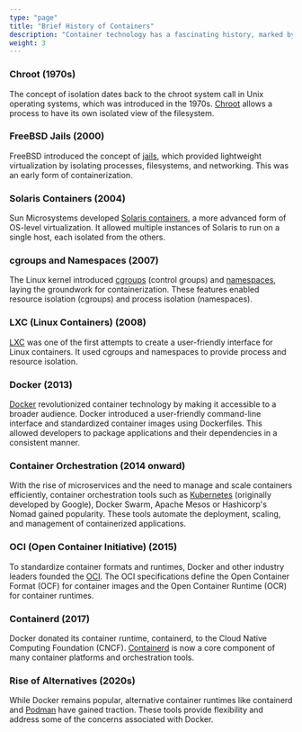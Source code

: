 ```yaml
---
type: "page"
title: "Brief History of Containers"
description: "Container technology has a fascinating history, marked by innovations that have transformed how applications are developed, deployed, and managed."
weight: 3
---
```


### Chroot (1970s)

The concept of isolation dates back to the chroot system call in Unix operating systems, which was introduced in the 1970s. [Chroot](https://en.wikipedia.org/wiki/Chroot) allows a process to have its own isolated view of the filesystem.

### FreeBSD Jails (2000)

FreeBSD introduced the concept of [jails](https://en.wikipedia.org/wiki/FreeBSD_jail), which provided lightweight virtualization by isolating processes, filesystems, and networking. This was an early form of containerization.

### Solaris Containers (2004)

Sun Microsystems developed [Solaris containers](https://en.wikipedia.org/wiki/Solaris_Containers), a more advanced form of OS-level virtualization. It allowed multiple instances of Solaris to run on a single host, each isolated from the others.

### cgroups and Namespaces (2007)

The Linux kernel introduced [cgroups](https://docs.kernel.org/admin-guide/cgroup-v1/cgroups.html) (control groups) and [namespaces](https://man7.org/linux/man-pages/man7/namespaces.7.html), laying the groundwork for containerization. These features enabled resource isolation (cgroups) and process isolation (namespaces).

### LXC (Linux Containers) (2008)

[LXC](https://linuxcontainers.org/lxc/introduction/) was one of the first attempts to create a user-friendly interface for Linux containers. It used cgroups and namespaces to provide process and resource isolation.

### Docker (2013)

[Docker](https://docs.docker.com/get-started/docker-overview/) revolutionized container technology by making it accessible to a broader audience. Docker introduced a user-friendly command-line interface and standardized container images using Dockerfiles. This allowed developers to package applications and their dependencies in a consistent manner.

### Container Orchestration (2014 onward)

With the rise of microservices and the need to manage and scale containers efficiently, container orchestration tools such as [Kubernetes](https://kubernetes.io/docs/concepts/overview/) (originally developed by Google), Docker Swarm, Apache Mesos or Hashicorp's Nomad gained popularity. These tools automate the deployment, scaling, and management of containerized applications.

### OCI (Open Container Initiative) (2015)

To standardize container formats and runtimes, Docker and other industry leaders founded the [OCI](https://opencontainers.org/). The OCI specifications define the Open Container Format (OCF) for container images and the Open Container Runtime (OCR) for container runtimes.

### Containerd (2017)

Docker donated its container runtime, containerd, to the Cloud Native Computing Foundation (CNCF). [Containerd](https://containerd.io/) is now a core component of many container platforms and orchestration tools.

### Rise of Alternatives (2020s)

While Docker remains popular, alternative container runtimes like containerd and [Podman](https://podman.io/) have gained traction. These tools provide flexibility and address some of the concerns associated with Docker.

